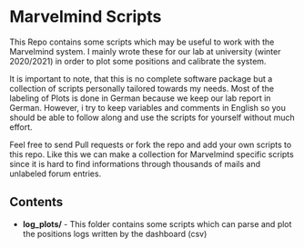 # Marvelmind Scripts

This Repo contains some scripts which may be useful to work with the Marvelmind
system. I mainly wrote these for our lab at university (winter 2020/2021) in
order to plot some positions and calibrate the system.

It is important to note, that this is no complete software package but a
collection of scripts personally tailored towards my needs. Most of the labeling
of Plots is done in German because we keep our lab report in German. However, i
try to keep variables and comments in English so you should be able to follow
along and use the scripts for yourself without much effort.

Feel free to send Pull requests or fork the repo and add your own scripts to
this repo. Like this we can make a collection for Marvelmind specific scripts
since it is hard to find informations through thousands of mails and unlabeled
forum entries.

## Contents

* **log_plots/** - This folder contains some scripts which can parse and plot the
    positions logs written by the dashboard (csv)
